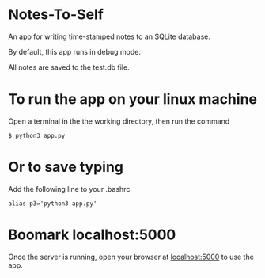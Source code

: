 # Notes-To-Self

An app for writing time-stamped notes to an SQLite database.

By default, this app runs in debug mode.

All notes are saved to the test.db file.

# To run the app on your linux machine

Open a terminal in the the working directory, then run the command

```
$ python3 app.py

```

# Or to save typing

Add the following line to your .bashrc

```
alias p3='python3 app.py'

```

# Boomark localhost:5000

Once the server is running, open your browser at [localhost:5000](http://localhost:5000/) to use the app.
